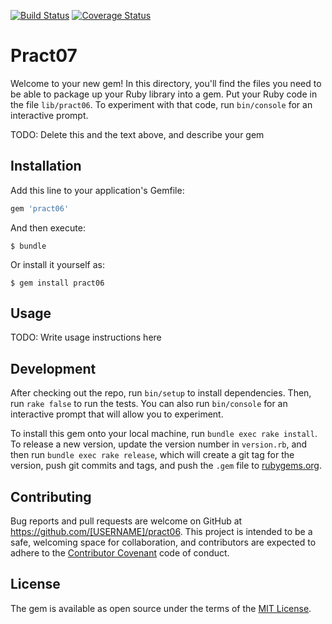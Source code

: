 [![Build Status](https://travis-ci.org/ctc87/practica7LPP.svg?branch=master)](https://travis-ci.org/ctc87/practica7LPP)
[![Coverage Status](https://coveralls.io/repos/ctc87/practica7LPP/badge.svg?branch=master&service=github)](https://coveralls.io/github/ctc87/practica7LPP?branch=master)

# Pract07

Welcome to your new gem! In this directory, you'll find the files you need to be able to package up your Ruby library into a gem. Put your Ruby code in the file `lib/pract06`. To experiment with that code, run `bin/console` for an interactive prompt.

TODO: Delete this and the text above, and describe your gem

## Installation

Add this line to your application's Gemfile:

```ruby
gem 'pract06'
```

And then execute:

    $ bundle

Or install it yourself as:

    $ gem install pract06

## Usage

TODO: Write usage instructions here

## Development

After checking out the repo, run `bin/setup` to install dependencies. Then, run `rake false` to run the tests. You can also run `bin/console` for an interactive prompt that will allow you to experiment.

To install this gem onto your local machine, run `bundle exec rake install`. To release a new version, update the version number in `version.rb`, and then run `bundle exec rake release`, which will create a git tag for the version, push git commits and tags, and push the `.gem` file to [rubygems.org](https://rubygems.org).

## Contributing

Bug reports and pull requests are welcome on GitHub at https://github.com/[USERNAME]/pract06. This project is intended to be a safe, welcoming space for collaboration, and contributors are expected to adhere to the [Contributor Covenant](contributor-covenant.org) code of conduct.


## License

The gem is available as open source under the terms of the [MIT License](http://opensource.org/licenses/MIT).

